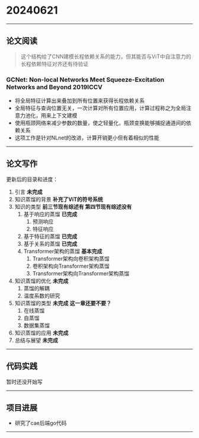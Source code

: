 # 20240621


---

## 论文阅读  

> 这个结构给了CNN建模长程依赖关系的能力，但其能否与ViT中自注意力的长程依赖特征对齐还有待验证
### GCNet: Non-local Networks Meet Squeeze-Excitation Networks and Beyond  2019ICCV
- 将全局特征计算出来叠加到所有位置来获得长程依赖关系
- 全局特征与查询位置无关，一次计算对所有位置应用，计算过程称之为全局注意力池化，用来上下文建模
- 使用瓶颈网络来减少参数的数量，使之轻量化，瓶颈变换能够捕捉通道间的依赖关系
- 这项工作是针对NLnet的改进，计算开销更小但有着相似的性能

---

## 论文写作

更新后的目录和进度：

1. 引言 **未完成**
2. 知识蒸馏的背景  **补充了ViT的符号系统**
3. 知识的类型  **前三节现有综述有  第四节现有综述没有**
   1. 基于响应的蒸馏  **已完成** 
      1. 预测响应
      2. 特征响应
   2. 基于特征的蒸馏  **已完成**
   3. 基于关系的蒸馏  **已完成**
   4. Transformer架构的蒸馏  **基本完成**
      1. Transformer架构向卷积架构蒸馏
      2. 卷积架构向Transformer架构蒸馏
      3. Transformer架构向Transformer架构蒸馏
4. 知识蒸馏的优化  **未完成**
   1. 蒸馏的解耦
   2. 温度系数的研究
5. 知识蒸馏的类型  **未完成** **这一章还要不要？**
   1. 在线蒸馏
   2. 自蒸馏
   3. 数据集蒸馏
6. 知识蒸馏的应用  **未完成**
7. 总结与展望   **未完成**
   

---

## 代码实践

暂时还没开始写

---

## 项目进展

- 研究了cae后端go代码

---



